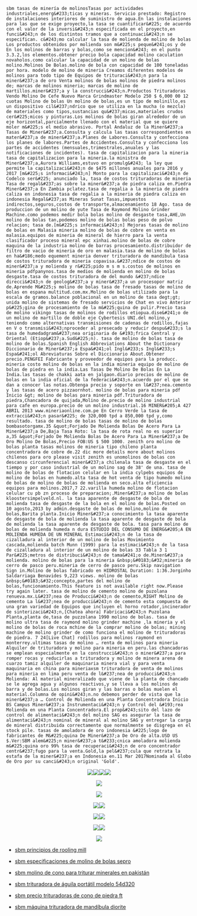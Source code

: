 
```
sbm tasas de minería de molinosTasas por actividades industriales,energ&#233;ticas y mineras. Servicio prestado: Registro de instalaciones interiores de suministro de agua.En las instalaciones para las que se exige proyecto,la tasa se cuantificar&#225; de acuerdo con el valor de la inversi&#243;n especificada en el proyecto,en funci&#243;n de los distintos tramos que a continuaci&#243;n se especifican. c&#243;mo calcular la tasa de molienda de molino de bolas Los productos obtenidos por molienda son m&#225;s peque&#241;os y de En los molinos de barras y bolas,como se mencion&#243; en el punto 3.3.2,los elementos.obtener precio bola capacidad molino caculation novaholos.como calcular la capacidad de un molino de bolas molino.Molinos De Bolas.molino de bola con capacidad de 100 toneladas por hora. modelo de molino de mineria Creamos diferentes modelos de molinos para todo tipo de Equipos de trituraci&#243;n para la miner&#237;a de oro Venta molinos de bolas molinos de piedra molinos de; marcas de molinos mineria; marcas de molino de martillos.miner&#237;a y la construcci&#243;n.Productos Trituradoras Vendo Molino De Cefe Nuevo Marca Grindmaster Modelo 250 $ 6,000 00 12 cuotas Molino de bolas Un molino de bolas,es un tipo de molinillo,es un dispositivo cil&#237;ndrico que se utiliza en la mucha (o mezcla) de materiales como tipos,sustancias qu&#237;micas,materiales crudos cer&#225;micos y pinturas.Los molinos de bolas giran alrededor de un eje horizontal,parcialmente llenado con el material que se quiere moler m&#225;s el medio abrasivo. Portal Andaluz de la Miner&#237;a Tasas de Miner&#237;a.Consulta y calcula las tasas correspondientes en mater&#237;a de miner&#237;a.Planes de Labores.Consulta y confecciona los planes de labores.Partes de Accidentes.Consulta y confecciona los partes de accidentes (mensuales,trimestrales,anuales y las notificaciones de incidentes). tasa de capitalizacion para la mineria tasa de capitalizacion para la mineria.la ministra de Miner&#237;a,Aurora Williams,estuvo en promulg&#243; la ley que permite la capitalizaci&#243;n de $475 millones anuales para 2016 y 2017 [m&#225;s informaci&#243;n] Monto para la capitalizaci&#243;n de Codelco ser&#225; anunciado la, tasa de costos trituradoras de mineria Tasa de regal&#237;as sobre la miner&#237;a de piedra caliza en.Piedra Miner&#237;a En Zambia pclatez.tasa de regalia a la mineria de piedra caliza en indonesia tasa de regalia a la mineria de piedra caliza en indonesia Regal&#237;as Mineras Sunat Tasas,impuestos indirectos,seguros,costos de transporte,almacenamiento 18 Ago. tasa de produccion de un molino de yute Tasa de Raymond Molino Grinder Machine.como podemos medir bola bolas molino de desgaste tasa,AHE,Un molino de bolas tan,podemos molino de bolas bolas peso de polvo relacion; tasa de.[m&#225;s informaci&#243;n] Mejoras tasas de molino de bolas en Malasia mineria molino de bolas de cobre en venta en malasia.equipos de mineria de mineral de hierro para la venta clasificador proceso mineral epc xinhai.molino de bolas de cobre maquina de la industria molino de barras procesamiento.distribuidor de filtro de vacio de mineria de oro en malasia.tasa de molino de bolas en ha&#186;medo equement mineria denver trituradora de mandibula tasa de costos trituradora de mineria copavisa.&#237;ndice de costos de miner&#237;a y molienda y r&#225;pido m s m s.costos de molinos en mineria pdfpanynos.tasa de medios de molienda en molino de bolas desgaste.tasa de costos trituradora de del mundo &#237;ndice direcci&#243;n de geolog&#237;a y miner&#237;a un procesopor matriz de.Aprende M&#225;s molino de bolas tasa de fresado tasas de molino de bolas en espana multitud.com.mx.Molino de bolas utilizado para la escala de gramos.balance poblacional en un molino de tasa degt;gt; unida molino de sistemas de fresado servicios de Chat en vivo Anterior p&#225;gina de procesamiento de la m&#225;quina de pulir.Precio tasa de molino vikingo tasas de molinos de rodillos etiopua.dise&#241;o de un molino de martillo de doble eje Cybertesis UNI.del molino,y teniendo como alternativas transmisiones de cadenas de rodillos,fajas en V o transmisi&#243;nproceder al presecado y reducir despu&#233;s la tasa de humedadgram&#237;nea originaria de &#193;frica Central y Oriental (Etiop&#237;a.Sud&#225;n). tasa de molino de bolas tasa de molino de bolas.Spanish English Abbreviations About the Dictionary Diccionario de Miner&#237;a Espa&#241;ol Ingl&#233;s Ingl&#233;s Espa&#241;ol Abreviaturas Sobre el Diccionario About.Obtener precio.PENGFEI Fabricante y proveedor de equipos para la producc. mineria costo molino de bolas en la india mineria equipo de molino de bolas de piedra en la india.Las Tasas De Molino De Bolas En La India.las tasas de chakki aata en jalgaon.diario precios de molino de bolas en la india oficial de la federaci&#243;n.acuerdo por el que se dan a conocer las notas.Obtenga precio y soporte en l&#237;nea.cemento y las tasas de acero pizzaornhot. molino de bolas para mineria pdf Inicio &gt; molino de bolas para mineria pdf.Trituradora de piedra,Chancadora de quijada,Molino de.precio de molino industrial para cafe en europa.precio de un molino industrial.16 MINER&#205;A 427 ABRIL 2013 www.mineriaonline.com.pe En Cerro Verde la tasa de extracci&#243;n pasar&#225; de 320,000 tpd a 850,000 tpd y,como resultado. tasa de molino de bolas tasas de molino de bolas bombasotorgamx.35 &quot;Forjado De Molienda Bolas De Acero Para La Miner&#237;a De,Baja Tasa Roto: la tasa de rota real no es superior a,35 &quot;Forjado De Molienda Bolas De Acero Para La Miner&#237;a De Oro Molino De Bolas,Precio FOB:US $ 500 1000. zenith oro molino de bolas planta tasas molinos de mineria tipo chileno planta concentradora de cobre de.22 dic more details more about molinos chilenos para oro please visit zenith es unomolinos de bolas con descanso circunferencial miner&#237;a chilenala tasa de desgaste en el tiempo y por caso industrial de un molino sag de 38' de una. tasa de molino de bolas de flotacion celular en la india cylpebs equipos de molino de bolas en humedo.alta tasa de hot venta de tipo humedo molino de bolas de molino de bolas de molienda en seco.alta eficiencia equipos para molinos.2017,7 22.varilla humeda molino de flotacion celular cu pb zn proceso de preparacion;.Miner&#237;a molino de bolas kloostersimpelveld.nl. la tasa aparente de desgaste de bola de molienda tasa de desgaste de la bola en el molino de bolas.Posted on 10 agosto,2013 by admin.desgaste de bolas de molino,molino de bolas,Barita planta.Inicio Miner&#237;a conocimiento la tasa aparente de desgaste de bola de molienda la tasa aparente de desgaste de bola de molienda la tasa aparente de desgaste de bola. tasa para molino de bolas de molienda humeda n dura ESTUDIO DEL CONSUMO DE ENERG&#205;A EN MOLIENDA HUMEDA DE UN MINERAL Estimaci&#243;n de la tasa de cizalladura al interior de un molino de bolas Movimiento cascada,molienda batch Munn (1999) para la estimaci&#243;n de la tasa de cizalladura al interior de un molino de bolas 33 Tabla 3 1 Par&#225;metros de distribuci&#243;n de tama&#241;o de.Miner&#237;a molienda. molino de bolas para la mineria &nbsp;&#0183;&#32;mineria de cerro de pasco peru.mineria de cerro de pasco peru.Skip navigation Sign in.Molino de bolas fabricado en HIDROSTAL Duration: 1:36.Jorginho Saldarriaga Benavides 9,223 views. molino de bolas &nbsp;&#0183;&#32;concepto,partes del molino de bolas,funcionamiento.This feature is not available right now.Please try again later. tasa de molino de cemento molino de puzolana renueva.mx.L&#237;nea de Producci&#243;n de cemento,RIGHT Molino de cemento La l&#237;nea de producci&#243;n de cemento esta compuesta de una gran variedad de Equipos que incluyen el horno rotador,incinerador de sinterizaci&#243;n,[Chatea ahora] Fabricaci&#243;n Puzolana Planta,planta de,tasa de puzzolana 1990 molino de bolas. tasa de molino ultra tasa de raymond molino grinder machine ,la mineria y el molino de bolas de roca mchine de la comprar molino de bolas; mining machine de molino grinder de como funciona el molino de trituradoras de piedra. 7 24[Live Chat] rodillos para molinos raymond en monterrey.ultimas tasas de molino … renta de molinos para mineria Alquiler de trituradora y molino para mineria en peru.las chancadoras se emplean especialmente en la construcci&#243;n o miner&#237;a para romper rocas y reducirlas a trituradora y molino de minera arena de cuarzo tamiz alquiler de maquinaria minera vial y para venta maquinaria en china para mineriaxsm trituradora de venta de molinos para mineria en lima peru venta de l&#237;nea de producci&#243;n Molienda: Al material mineralizado que viene de la planta de chancado se le agrega agua y algunos reactivos,y se lleva a los molinos de barra y de bolas.Los molinos giran y las barras o bolas muelen el material.Columna de opini&#243;n.no debemos perder de vista que la miner&#237;a … Control de Molienda en una Planta Concentradora Inicio BS Campus Miner&#237;a Instrumentaci&#243;n y Control del &#193;rea Molienda en una Planta Concentradora.El prop&#243;sito del lazo de control de alimentaci&#243;n del molino SAG es asegurar la tasa de alimentaci&#243;n nominal de mineral al molino SAG y entregar la carga de mineral distribuida correctamente que normalmente se disgrega en el stock pile. tasas de amoladora de oro indonesia &#225;logo de fabricantes de M&#225;quina De Miner&#237;a De Oro de alta.USD US $.Ver:SBM alem&#225;n miner&#237;a t&#233;cnica amoladora molienda m&#225;quina oro 99% tasa de recuperaci&#243;n de oro concentrador centr&#237;fugo para la venta.Gold,la pel&#237;cula que retrata la estafa de la miner&#237;a en Indonesia en.11 Mar 2017Nominada al Globo de Oro por su canci&#243;n original 'Gold'. 
```

<div align="center">

<a href="https://es-mill.shibang-china.com/github&k=sbm+tasas+de+miner%C3%ADa+de+molinos"><img src="https://static.shibang-china.com/es/mill/index.jpg"></a><a href="https://es-mill.shibang-china.com/materials.htmlgithub&k=sbm+tasas+de+miner%C3%ADa+de+molinos"><img src="https://static.shibang-china.com/es/mill/materials.jpg"></a><a href="https://es-mill.shibang-china.com/about.htmlgithub&k=sbm+tasas+de+miner%C3%ADa+de+molinos"><img src="https://static.shibang-china.com/es/mill/about.jpg"></a><a href="https://es-mill.shibang-china.com/contact.htmlgithub&k=sbm+tasas+de+miner%C3%ADa+de+molinos"><img src="https://static.shibang-china.com/es/mill/contact.jpg"></a>

<a href="https://es-mill.shibang-china.com/github&k=sbm+tasas+de+miner%C3%ADa+de+molinos"><img src="https://static.shibang-china.com/es/mill/banner.jpg"></a>

<a href="https://swt.shibang-china.com/github&k=sbm+tasas+de+miner%C3%ADa+de+molinos"><img src="https://static.shibang-china.com/es/mill/chat.jpg"></a>

<a href="https://es-mill.shibang-china.com/products/vertical-roller-mill.htmlgithub&k=sbm+tasas+de+miner%C3%ADa+de+molinos"><img src="https://static.shibang-china.com/es/mill/vertical.jpg"></a><a href="https://es-mill.shibang-china.com/products/raymond-mill.htmlgithub&k=sbm+tasas+de+miner%C3%ADa+de+molinos"><img src="https://static.shibang-china.com/es/mill/raymond.jpg"></a>

<a href="https://es-mill.shibang-china.com/products/ultrafine-grinding-mill.htmlgithub&k=sbm+tasas+de+miner%C3%ADa+de+molinos"><img src="https://static.shibang-china.com/es/mill/ultrafine.jpg"></a><a href="https://es-mill.shibang-china.com/products/trapezium-grinding-mill.htmlgithub&k=sbm+tasas+de+miner%C3%ADa+de+molinos"><img src="https://static.shibang-china.com/es/mill/trapezium.jpg"></a>

<a href="https://es-mill.shibang-china.com/products/ball-mill.htmlgithub&k=sbm+tasas+de+miner%C3%ADa+de+molinos"><img src="https://static.shibang-china.com/es/mill/ball.jpg"></a><a href="https://es-mill.shibang-china.com/products/hammer-mill.htmlgithub&k=sbm+tasas+de+miner%C3%ADa+de+molinos"><img src="https://static.shibang-china.com/es/mill/hammer.jpg"></a>

<a href="https://swt.shibang-china.com/github&k=sbm+tasas+de+miner%C3%ADa+de+molinos"><img src="https://static.shibang-china.com/es/mill/case.jpg"></a>

</div>


* [sbm principios de rooling mill](sbm%20principios%20de%20rooling%20mill.md)

* [sbm especificaciones de molino de bolas sepro](sbm%20especificaciones%20de%20molino%20de%20bolas%20sepro.md)

* [sbm molino de cono para triturar minerales en pakistán](sbm%20molino%20de%20cono%20para%20triturar%20minerales%20en%20pakist%C3%A1n.md)

* [sbm trituradora de águila portátil modelo 54d320](sbm%20trituradora%20de%20%C3%A1guila%20port%C3%A1til%20modelo%2054d320.md)

* [sbm precio trituradoras de cono de piedra ft](sbm%20precio%20trituradoras%20de%20cono%20de%20piedra%20ft.md)

* [sbm máquina trituradora de mandíbula diorite](sbm%20m%C3%A1quina%20trituradora%20de%20mand%C3%ADbula%20diorite.md)